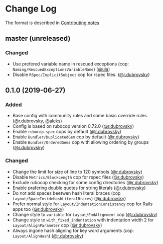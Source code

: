 # Change Log

The format is described in [Contributing notes](CONTRIBUTING.md#changelog-entry-format)

## master (unreleased)

### Changed
* Use prefered variable name in rescued exceptions (cop: `Naming/RescuedExceptionsVariableName`) ([@ula][])
* Disable `RSpec/ImplicitSubject` cop for rspec files. ([@r.dubrovsky][])

## 0.1.0 (2019-06-27)

### Added

* Base config with community rules and some basic override rules. ([@r.dubrovsky][], [@aleks][])
* Config is based on rubocop version 0.72.0 ([@r.dubrovsky][])
* Enable `rubocop-spec` cops by default ([@r.dubrovsky][])
* Enable `Bundler/DuplicatedGem` cop by default ([@r.dubrovsky][])
* Enable `Bundler/OrderedGems` cop with allowing ordering by groups ([@r.dubrovsky][])


### Changed

* Change the limit for size of line to 120 symbols ([@r.dubrovsky][])
* Disable `Metrics/BlockLength` cop for rspec files ([@r.dubrovsky][])
* Exclude rubocop checking for some config directories ([@r.dubrovsky][])
* Enable prafering double quotes for string literals ([@r.dubrovsky][])
* Do not add spaces beetwen hash literal braces (cop `Layout/SpaceInsideHashLiteralBraces`) ([@r.dubrovsky][])
* Prefer normal style for `Layout/IndentationConsistency` cop for Rails apps too ([@r.dubrovsky][])
* Change style to `variable` for `Layout/EndAlignment` cop ([@r.dubrovsky][])
* Change style to `with_fixed_indentation` with indentation width 2 for `Layout/AlignParameter` cop ([@r.dubrovsky][])
* Always ingone hash aligning for key word arguments (cop: `Layout/AlignHash`) ([@r.dubrovsky][])

[@r.dubrovsky]: https://github.com/roman-dubrovsky
[@aleks]: https://github.com/AleksSenkou
[@ula]: https://github.com/lazycoder9
